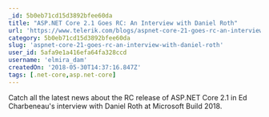 ```yaml
---
_id: 5b0eb71cd15d3892bfee60da
title: "ASP.NET Core 2.1 Goes RC: An Interview with Daniel Roth"
url: 'https://www.telerik.com/blogs/aspnet-core-21-goes-rc-an-interview-with-daniel-roth'
category: 5b0eb71cd15d3892bfee60da
slug: 'aspnet-core-21-goes-rc-an-interview-with-daniel-roth'
user_id: 5afa9e1a416efa64fa328ccd
username: 'elmira_dam'
createdOn: '2018-05-30T14:37:16.847Z'
tags: [.net-core,asp.net-core]
---
```


Catch all the latest news about the RC release of ASP.NET Core 2.1 in Ed Charbeneau's interview with Daniel Roth at Microsoft Build 2018.
